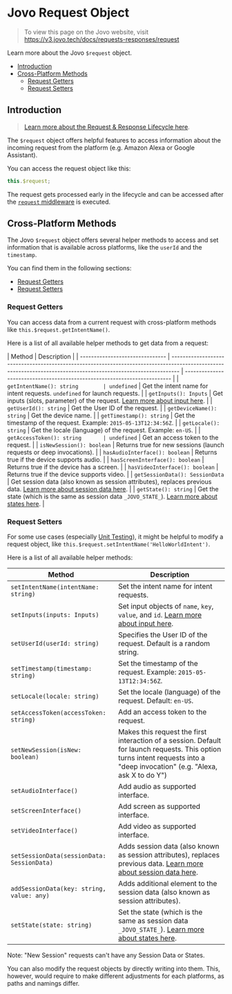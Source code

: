 # Jovo Request Object

> To view this page on the Jovo website, visit https://v3.jovo.tech/docs/requests-responses/request

Learn more about the Jovo `$request` object.

- [Introduction](#introduction)
- [Cross-Platform Methods](#cross-platform-methods)
  - [Request Getters](#request-getters)
  - [Request Setters](#request-setters)

## Introduction

> [Learn more about the Request & Response Lifecycle here](./README.md '../').

The `$request` object offers helpful features to access information about the incoming request from the platform (e.g. Amazon Alexa or Google Assistant).

You can access the request object like this:

```javascript
this.$request;
```

The request gets processed early in the lifecycle and can be accessed after the [`request` middleware](../../advanced-concepts/architecture.md '../architecture') is executed.

## Cross-Platform Methods

The Jovo `$request` object offers several helper methods to access and set information that is available across platforms, like the `userId` and the `timestamp`.

You can find them in the following sections:

- [Request Getters](#request-getters)
- [Request Setters](#request-setters)

### Request Getters

You can access data from a current request with cross-platform methods like `this.$request.getIntentName()`.

Here is a list of all available helper methods to get data from a request:

| Method                          | Description                                                                                                                                                     |
| ------------------------------- | --------------------------------------------------------------------------------------------------------------------------------------------------------------- | ------------------------------------------------------------------------- |
| `getIntentName(): string        | undefined`                                                                                                                                                      | Get the intent name for intent requests. `undefined` for launch requests. |
| `getInputs(): Inputs`           | Get inputs (slots, parameter) of the request. [Learn more about input here](../routing/input.md '../routing/input').                                            |
| `getUserId(): string`           | Get the User ID of the request.                                                                                                                                 |
| `getDeviceName(): string`       | Get the device name.                                                                                                                                            |
| `getTimestamp(): string`        | Get the timestamp of the request. Example: `2015-05-13T12:34:56Z`.                                                                                              |
| `getLocale(): string`           | Get the locale (language) of the request. Example: `en-US`.                                                                                                     |
| `getAccessToken(): string       | undefined`                                                                                                                                                      | Get an access token to the request.                                       |
| `isNewSession(): boolean`       | Returns true for new sessions (launch requests or deep invocations).                                                                                            |
| `hasAudioInterface(): boolean`  | Returns true if the device supports audio.                                                                                                                      |
| `hasScreenInterface(): boolean` | Returns true if the device has a screen.                                                                                                                        |
| `hasVideoInterface(): boolean`  | Returns true if the device supports video.                                                                                                                      |
| `getSessionData(): SessionData` | Get session data (also known as session attributes), replaces previous data. [Learn more about session data here](../data#session-data '../data#session-data'). |
| `getState(): string`            | Get the state (which is the same as session data `_JOVO_STATE_`). [Learn more about states here](../routing/states.md '../routing/states').                     |

### Request Setters

For some use cases (especially [Unit Testing](../../workflows/unit-testing.md '../unit-testing')), it might be helpful to modify a request object, like `this.$request.setIntentName('HelloWorldIntent')`.

Here is a list of all available helper methods:

| Method                                     | Description                                                                                                                                                                  |
| ------------------------------------------ | ---------------------------------------------------------------------------------------------------------------------------------------------------------------------------- |
| `setIntentName(intentName: string)`        | Set the intent name for intent requests.                                                                                                                                     |
| `setInputs(inputs: Inputs)`                | Set input objects of `name`, `key`, `value`, and `id`. [Learn more about input here](../routing/input.md '../routing/input').                                                |
| `setUserId(userId: string)`                | Specifies the User ID of the request. Default is a random string.                                                                                                            |
| `setTimestamp(timestamp: string)`          | Set the timestamp of the request. Example: `2015-05-13T12:34:56Z`.                                                                                                           |
| `setLocale(locale: string)`                | Set the locale (language) of the request. Default: `en-US`.                                                                                                                  |
| `setAccessToken(accessToken: string)`      | Add an access token to the request.                                                                                                                                          |
| `setNewSession(isNew: boolean)`            | Makes this request the first interaction of a session. Default for launch requests. This option turns intent requests into a "deep invocation" (e.g. "Alexa, ask X to do Y") |
| `setAudioInterface()`                      | Add audio as supported interface.                                                                                                                                            |
| `setScreenInterface()`                     | Add screen as supported interface.                                                                                                                                           |
| `setVideoInterface()`                      | Add video as supported interface.                                                                                                                                            |
| `setSessionData(sessionData: SessionData)` | Adds session data (also known as session attributes), replaces previous data. [Learn more about session data here](../data#session-data '../data#session-data').             |
| `addSessionData(key: string, value: any)`  | Adds additional element to the session data (also known as session attributes).                                                                                              |
| `setState(state: string)`                  | Set the state (which is the same as session data `_JOVO_STATE_`). [Learn more about states here](../routing/states.md '../routing/states').                                  |

Note: "New Session" requests can't have any Session Data or States.

You can also modify the request objects by directly writing into them. This, however, would require to make different adjustments for each platforms, as paths and namings differ.

<!--[metadata]: {"description": "Learn more about the Jovo $request object.",
		        "route": "requests-responses/request"}-->
